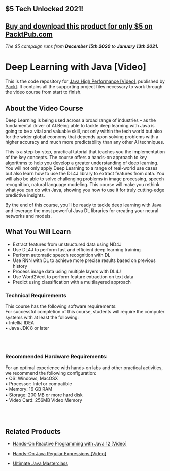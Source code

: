## $5 Tech Unlocked 2021!
[Buy and download this product for only $5 on PacktPub.com](https://www.packtpub.com/)
-----
*The $5 campaign         runs from __December 15th 2020__ to __January 13th 2021.__*

# Deep Learning with Java [Video]
This is the code repository for [Java High Performance [Video]](https://www.packtpub.com/application-development/deep-learning-with-java-video), published by [Packt](https://www.packtpub.com/?utm_source=github). It contains all the supporting project files necessary to work through the video course from start to finish.
## About the Video Course
Deep Learning is being used across a broad range of industries – as the fundamental driver of AI.Being able to tackle deep learning with Java is going to be a vital and valuable skill, not only within the tech world but also for the wider global economy that depends upon solving problems with a higher accuracy and much more predictability than any other AI techniques.

This is a step-by-step, practical tutorial that teaches you the implementation of the key concepts. The course offers a hands-on approach to key algorithms to help you develop a greater understanding of deep learning. You will not only apply Deep Learning to a range of real-world use cases but also learn how to use the DL4J library to extract features from data. 
You will also be able to solve challenging problems in image processing, speech recognition, natural language modeling. This course will make you rethink what you can do with Java, showing you how to use it for truly cutting-edge predictive insights.

By the end of this course, you’ll be ready to tackle deep learning with Java and leverage the most powerful Java DL libraries for creating your neural networks and models.

<H2>What You Will Learn</H2>
<DIV class=book-info-will-learn-text>
<UL>
<LI>Extract features from unstructured data using ND4J
<LI>Use DL4J to perform fast and efficient deep learning training
<LI>Perform automatic speech recognition with DL
<LI>Use RNN with DL to achieve more precise results based on previous history
<LI>Process image data using multiple layers with DL4J
<LI>Use Word2Vect to perform feature extraction on text data
<LI>Predict using classification with a multilayered approach
  </LI></UL></DIV>

### Technical Requirements
This course has the following software requirements:<br/>
For successful completion of this course, students will require the computer systems with at least the following:<br/>
•	IntelliJ IDEA<br/>
•	Java JDK 8 or later<br/>

<br/><br/>
### Recommended Hardware Requirements:<br/>
For an optimal experience with hands-on labs and other practical activities, we recommend the following configuration:
<br/>
•	OS: Windows, MacOSX<br/>
•	Processor: Intel or compatible<br/>
•	Memory: 16 GB RAM<br/>
•	Storage: 200 MB or more hard disk<br/>
• Video Card: 256MB Video Memory
<br/>

<br/><br/>

## Related Products
* [Hands-On Reactive Programming with Java 12 [Video]](https://www.packtpub.com/application-development/hands-reactive-programming-java-12-video)

* [Hands-On Java Regular Expressions [Video]](https://www.packtpub.com/application-development/hands-java-regular-expressions-video)

* [Ultimate Java Masterclass](https://www.packtpub.com/web-development/ultimate-java-masterclass)

